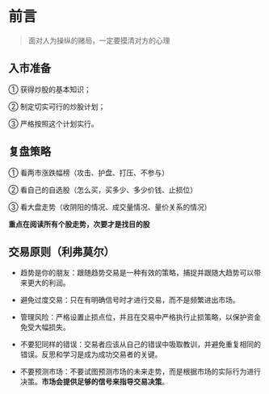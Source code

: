 # 前言

> 面对人为操纵的赌局，一定要摸清对方的心理

## 入市准备

① 获得炒股的基本知识；

② 制定切实可行的炒股计划；

③ 严格按照这个计划实行。

## 复盘策略

① 看两市涨跌幅榜（攻击、护盘、打压、不参与）

② 看自己的自选股（怎么买，买多少、多少价钱、止损位）

③ 看大盘走势（收阴阳的情况、成交量情况、量价关系的情况）

**重点在阅读所有个股走势，次要才是找目的股**

## 交易原则（利弗莫尔）

- 趋势是你的朋友：跟随趋势交易是一种有效的策略，捕捉并跟随大趋势可以带来更大的利润。

- 避免过度交易：只在有明确信号时才进行交易，而不是频繁进出市场。

- 管理风险：严格设置止损点位，并且在交易中严格执行止损策略，以保护资金免受大幅损失。

- 不要犯同样的错误：交易者应该从自己的错误中吸取教训，并避免重复相同的错误。反思和学习是成为成功交易者的关键。

- 不要预测市场：不要试图预测市场的未来走势，而是根据市场的实际行为进行决策。**市场会提供足够的信号来指导交易决策**。
